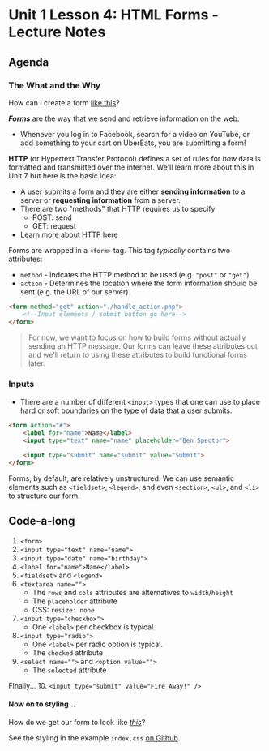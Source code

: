 # Unit 1 Lesson 4: HTML Forms - Lecture Notes

## Agenda

### The What and the Why

How can I create a form [like this](https://codepen.io/freeCodeCamp/full/VPaoNP)?

**_Forms_** are the way that we send and retrieve information on the web.
* Whenever you log in to Facebook, search for a video on YouTube, or add something to your cart on UberEats, you are submitting a form!

**HTTP** (or Hypertext Transfer Protocol) defines a set of rules for _how_ data is formatted and transmitted over the internet. We'll learn more about this in Unit 7 but here is the basic idea:
* A user submits a form and they are either **sending information** to a server or **requesting information** from a server.
* There are two "methods" that HTTP requires us to specify
    * POST: send
    * GET: request
* Learn more about HTTP [here](https://www.youtube.com/watch?v=kBXQZMmiA4s)

Forms are wrapped in a `<form>` tag. This tag _typically_ contains two attributes:
* `method` - Indcates the HTTP method to be used (e.g. `"post"` or `"get"`) 
* `action` - Determines the location where the form information should be sent (e.g. the URL of our server).

```html
<form method="get" action="./handle_action.php">
    <!--Input elements / submit button go here-->
</form>
```
   
> For now, we want to focus on how to build forms without actually sending an HTTP message. Our forms can leave these attributes out and we'll return to using these attributes to build functional forms later. 

### Inputs

* There are a number of different `<input>` types that one can use to place hard or soft boundaries on the type of data that a user submits.


```html
<form action="#">
    <label for="name">Name</label>
    <input type="text" name="name" placeholder="Ben Spector">
    
    <input type="submit" name="submit" value="Submit">
</form>
```


Forms, by default, are relatively unstructured. We can use semantic elements such as `<fieldset>`, `<legend>`, and even `<section>`, `<ul>`, and `<li>` to structure our form.

## Code-a-long
1. `<form>`
2. `<input type="text" name="name">`
3. `<input type="date" name="birthday">`
4. `<label for="name">Name</label>`
5. `<fieldset>` and `<legend>`
6. `<textarea name="">`
    * The `rows` and `cols` attributes are alternatives to `width`/`height`
    * The `placeholder` attribute
    * CSS: `resize: none`
7. `<input type="checkbox">`
    * One `<label>` per checkbox is typical.
8. `<input type="radio">`
    * One `<label>` per radio option is typical.
    * The `checked` attribute
9. `<select name="">` and `<option value="">`
    * The `selected` attribute 

Finally...
10. `<input type="submit" value="Fire Away!" />`

#### Now on to styling...
How do we get our form to look like [_this_](https://codepen.io/freeCodeCamp/full/VPaoNP)?

See the styling in the example `index.css` [on Github](https://github.com/The-Marcy-Lab-School/Fall-2022-Curriculum-BMC/blob/main/se-unit-1/lesson-4-forms/example/index.css).
